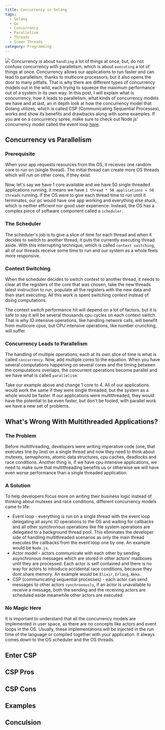 ```yaml
---
title: Concurrency in Golang
tags:
  - Golang
  - Go
  - Concurrency
  - Parallelism
  - Threads
  - Green Threads
category: Programming
---
```


![](./concurrency.png)
Concurrency is about `handling` a lot of things at once, but, do not confuse concurrency with parallelism, which is about `executing` a lot of things at once. Concurrency allows our applications to run faster and can lead to parallelism, thanks to multicore processors, but it also opens the door to many pitfalls. That is why there are different types of concurrency models out in the wild, each trying to squeeze the maximum performance out of a system in its own way. In this post, I will explain what is concurrency, how it leads to parallelism, what kinds of concurrency models we have and at last, an in depth look at how the concurrency model that Golang utilizes, which is called CSP (Communicating Sequential Processes), works and show its benefits and drawbacks along with some examples. If you are on a concurrency spree, make sure to check out Node.js' concurrency model called the event loop [here](/2019/06/09/Node-JS-Event-Loop-0/).


## Concurrency vs Parallelism

### Prerequisite
When your app requests resources from the OS, it receives one random core to run on (single thread). The initial thread can create more OS threads which will run on other cores, if they exist.

Now, let's say we have 1 core available and we have 50 single threaded applications running, it means we have `1 thread * 50 applications = 50 threads` running. If the OS were to give each thread time to run until it terminates, our pc would have one app working and everything else stuck, which is neither efficient nor good user experience. Instead, the OS has a complex piece of software component called a `scheduler`.

### The Scheduler
The scheduler's job is to give a slice of time for each thread and when it decides to switch to another thread, it puts the currently executing thread aside. With this interrupting technique, which is called `context switching`, all of our threads receive some time to run and our system as a whole feels more responsive.

### Context Switching
When the scheduler decides to switch context to another thread, it needs to clear all the registers of the core that was chosen, take the new threads latest instruction to run, populate all the registers with the new data and then start executing. All this work is spent switching context instead of doing computations. 

The context switch performance hit will depend on a lot of factors, but it is safe to say it will be several thousands cpu cycles on each context switch.
That is why IO intensive operations, like handling network calls, will benefit from multicore cpus, but CPU intensive operations, like number crunching, will suffer.


### Concurrency Leads to Parallelism
The handling of multiple operations, each at its own slice of time is what is called `concurrency`. Now, add multiple cores to the equation. When you have several computations happening on several cores and the timing between the computations overlaps, the concurrent operations become parallel and we have what is called `parallelism`.

Take our example above and change 1 core to 4. All of our applications would work the same if they were single threaded, but the system as a whole would be faster. If our applications were multithreaded, they would have the potential to be even faster, but don't be fooled, with parallel work we have a new set of problems.

## What's Wrong With Multithreaded Applications?

### The Problem
Before multithreading, developers were writing imperative code (one, that executes line by line) on a single thread and now they need to think about mutexes, semaphores, atomic data structures, cpu caches, deadlocks and race conditions. Another thing is, if we have cpu intensive applications, we need to make sure that multithreading benefits us or otherwise we will have even worse performance than a single threaded application.

### A Solution
To help developers focus more on writing their business logic instead of thinking about mutexes and race conditions, different concurrency models came to life:

  - Event loop - everything is run on a single thread with the event loop delegating all async IO operations to the OS and waiting for callbacks and all other synchronous operations like file system operations are delegated to a background thread pool. This eliminates the developer side of handling multithreaded scenarios as only the main thread executes the callbacks from the event loop one by one. An example would be `Node.js`.
  - Actor model - actors communicate with each other by sending asynchronous messages which are stored in other actors' mailboxes until they are processed. Each actor is self contained and there is no way for actors to introduce accidental race conditions, because they dont share memory. An example would be `Elixir`, `Erlang`,  `Akka`.
  - CSP (communicating sequential processes) - each actor can send messages to other actors `synchronously`, if an actor is unavailable to receive a message, both the sending and the receiving actors are scheduled aside meanwhile other actors are executed

### No Magic Here
It is important to understand that all the concurrency models are implemented in user space, as there are no concepts like actors and event loops in the OS. Usually, these implementations will be injected in the run time of the language or compiled together with your application. It always comes down to the OS scheduler and the OS threads.


## Enter CSP

## CSP Pros

## CSP Cons

## Examples


## Conculsion
